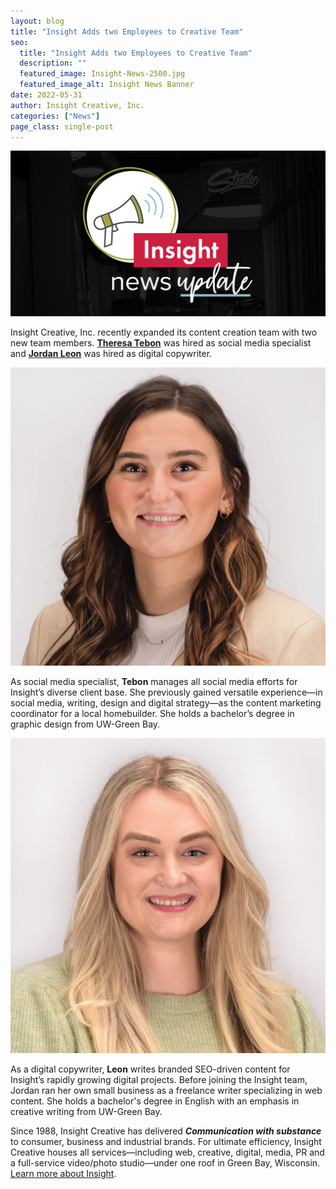 ```yaml
---
layout: blog
title: "Insight Adds two Employees to Creative Team"
seo:
  title: "Insight Adds two Employees to Creative Team"
  description: ""
  featured_image: Insight-News-2500.jpg
  featured_image_alt: Insight News Banner
date: 2022-05-31
author: Insight Creative, Inc.
categories: ["News"]
page_class: single-post
---
```


![Insight News Banner](Insight-News-2500.jpg)

Insight Creative, Inc. recently expanded its content creation team with two new team members. [**Theresa Tebon**](/about/theresa-tebon/) was hired as social media specialist and [**Jordan Leon**](/about/jordan-leon/) was hired as digital copywriter.

![Theresa Tebon Headshot](theresa-tebon-full.jpg)

As social media specialist, **Tebon** manages all social media efforts for Insight’s diverse client base. She previously gained versatile experience—in social media, writing, design and digital strategy—as the content marketing coordinator for a local homebuilder. She holds a bachelor’s degree in graphic design from UW-Green Bay.

![Jordan Leon Headshot](jordan-leon-full.jpg)

As a digital copywriter, **Leon** writes branded SEO-driven content for Insight’s rapidly growing digital projects. Before joining the Insight team, Jordan ran her own small business as a freelance writer specializing in web content. She holds a bachelor's degree in English with an emphasis in creative writing from UW-Green Bay.

Since 1988, Insight Creative has delivered **_Communication with substance_** to consumer, business and industrial brands. For ultimate efficiency, Insight Creative houses all services—including web, creative, digital, media, PR and a full-service video/photo studio—under one roof in Green Bay, Wisconsin. [Learn more about Insight](/about/).
